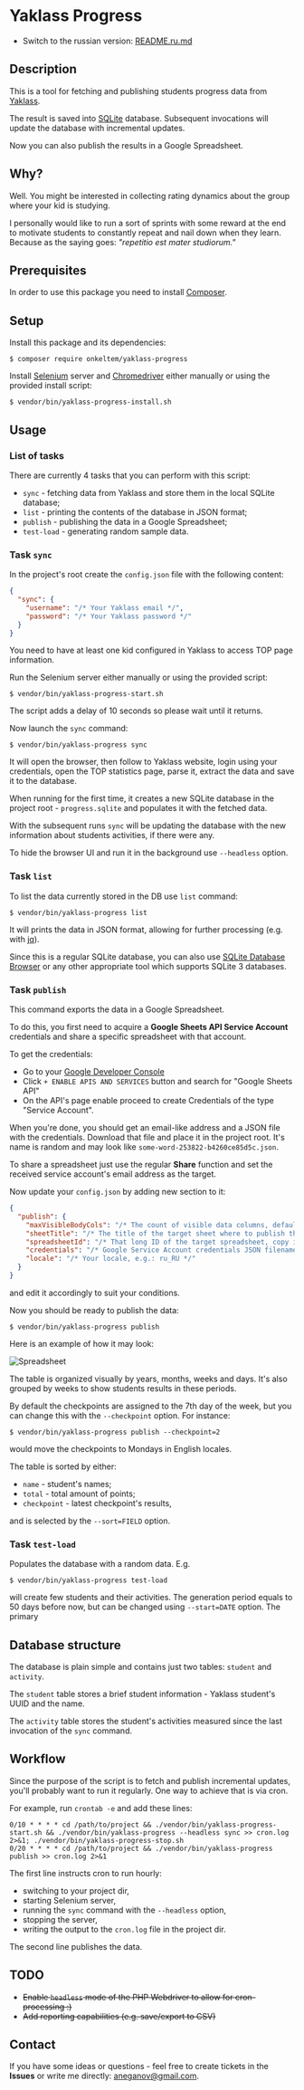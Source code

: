 # Yaklass Progress

* Switch to the russian version: [README.ru.md](README.ru.md)

## Description

This is a tool for fetching and publishing students progress data from [Yaklass](https://yaklass.ru).

The result is saved into [SQLite](https://sqlite.org/index.html) database. 
Subsequent invocations will update the database with incremental updates.

Now you can also publish the results in a Google Spreadsheet. 

## Why?

Well. You might be interested in collecting rating dynamics about 
the group where your kid is studying.

I personally would like to run a sort of sprints with some reward at the end 
to motivate students to constantly repeat and nail down when they learn. 
Because as the saying goes: *"repetitio est mater studiorum."*

## Prerequisites

In order to use this package you need to install [Composer](https://getcomposer.org/).

## Setup

Install this package and its dependencies:

```
$ composer require onkeltem/yaklass-progress
```

Install [Selenium](http://selenium-release.storage.googleapis.com/index.html) server 
and [Chromedriver](https://sites.google.com/a/chromium.org/chromedriver/downloads) either manually or using
the provided install script:

```
$ vendor/bin/yaklass-progress-install.sh
```

## Usage

### List of tasks

There are currently 4 tasks that you can perform with this script:

* `sync` - fetching data from Yaklass and store them in the local SQLite database;
* `list` - printing the contents of the database in JSON format;
* `publish` - publishing the data in a Google Spreadsheet;
* `test-load` - generating random sample data.

### Task `sync`

In the project's root create the `config.json` file with the following content:

```json
{
  "sync": {
    "username": "/* Your Yaklass email */",
    "password": "/* Your Yaklass password */"
  }
}
```

You need to have at least one kid configured in Yaklass to access TOP page information.

Run the Selenium server either manually or using the provided script:

```
$ vendor/bin/yaklass-progress-start.sh
```

The script adds a delay of 10 seconds so please wait until it returns.

Now launch the `sync` command:

```
$ vendor/bin/yaklass-progress sync
```

It will open the browser, then follow to Yaklass website, login using your 
credentials, open the TOP statistics page, parse it, extract the data
and save it to the database. 

When running for the first time, it creates a new SQLite database in the 
project root - `progress.sqlite` and populates it with the fetched data.

With the subsequent runs `sync` will be updating the database 
with the new information about students activities, if there were any.

To hide the browser UI and run it in the background use `--headless` option.

### Task `list`

To list the data currently stored in the DB use `list` command:

```
$ vendor/bin/yaklass-progress list
```

It will prints the data in JSON format, allowing for further processing (e.g. with 
[jq](https://stedolan.github.io/jq/)).

Since this is a regular SQLite database, you can also use 
[SQLite Database Browser](https://sqlitebrowser.org/) or any other appropriate tool
which supports SQLite 3 databases.

### Task `publish`

This command exports the data in a Google Spreadsheet. 

To do this, you first need to acquire a **Google Sheets API Service Account** credentials
and share a specific spreadsheet with that account.

To get the credentials:

* Go to your [Google Developer Console](https://console.developers.google.com/)
* Click `+ ENABLE APIS AND SERVICES` button and search for "Google Sheets API"
* On the API's page enable proceed to create Credentials of the type "Service Account".

When you're done, you should get an email-like address and a JSON file with the credentials.
Download that file and place it in the project root. It's name is random and may look 
like `some-word-253822-b4260ce85d5c.json`.

To share a spreadsheet just use the regular **Share** function and set the received 
service account's email address as the target.

Now update your `config.json` by adding new section to it:

```json
{
  "publish": {
    "maxVisibleBodyCols": "/* The count of visible data columns, default: 50 */",
    "sheetTitle": "/* The title of the target sheet where to publish the data */",
    "spreadsheetId": "/* That long ID of the target spreadsheet, copy it from the address bar */",
    "credentials": "/* Google Service Account credentials JSON filename */",
    "locale": "/* Your locale, e.g.: ru_RU */"
  }
}
```

and edit it accordingly to suit your conditions.

Now you should be ready to publish the data:

```
$ vendor/bin/yaklass-progress publish
```

Here is an example of how it may look:

![Spreadsheet](https://i.gyazo.com/64b3d4f5add227358541ff37f1b096c8.png)

The table is organized visually by years, months, weeks and days.
It's also grouped by weeks to show students results in these periods. 

By default the checkpoints are assigned to the 7th day of the week, but you can change this
with the `--checkpoint` option. For instance:

```
$ vendor/bin/yaklass-progress publish --checkpoint=2
```

would move the checkpoints to Mondays in English locales.

The table is sorted by either:

* `name` - student's names;
* `total` - total amount of points;
* `checkpoint` - latest checkpoint's results,

and is selected by the `--sort=FIELD` option.

### Task `test-load`

Populates the database with a random data. E.g.

```
$ vendor/bin/yaklass-progress test-load
```

will create few students and their activities. The generation period equals to 50 days before now,
but can be changed using `--start=DATE` option. The primary 

## Database structure

The database is plain simple and contains just two tables: `student` and `activity`.

The `student` table stores a brief student information - Yaklass student's UUID 
and the name.

The `activity` table stores the student's activities measured since 
the last invocation of the `sync` command.  

## Workflow

Since the purpose of the script is to fetch and publish incremental updates, you'll
probably want to run it regularly. One way to achieve that is via cron. 

For example, run `crontab -e` and add these lines:

```
0/10 * * * * cd /path/to/project && ./vendor/bin/yaklass-progress-start.sh && ./vendor/bin/yaklass-progress --headless sync >> cron.log 2>&1; ./vendor/bin/yaklass-progress-stop.sh
0/20 * * * * cd /path/to/project && ./vendor/bin/yaklass-progress publish >> cron.log 2>&1
```

The first line instructs cron to run hourly:
 
* switching to your project dir,
* starting Selenium server,
* running the `sync` command with the `--headless` option, 
* stopping the server,
* writing the output to the `cron.log` file in the project dir.

The second line publishes the data.

## TODO

* ~~Enable `headless` mode of the PHP Webdriver to allow for cron-processing :)~~
* ~~Add reporting capabilities (e.g. save/export to CSV)~~   

## Contact

If you have some ideas or questions - feel free to create tickets in the **Issues** 
or write me directly: aneganov@gmail.com.
